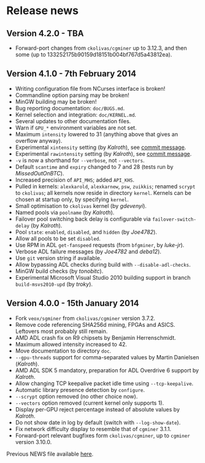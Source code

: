 # Release news

## Version 4.2.0 - TBA

* Forward-port changes from `ckolivas/cgminer` up to 3.12.3, and then some
  (up to 133252175b90159d18151b004bf767d5a43812ea).


## Version 4.1.0 - 7th February 2014

* Writing configuration file from NCurses interface is broken!
* Commandline option parsing may be broken!
* MinGW building may be broken!
* Bug reporting documentation: `doc/BUGS.md`.
* Kernel selection and integration: `doc/KERNEL.md`.
* Several updates to other documentation files.
* Warn if `GPU_*` environment variables are not set.
* Maximum `intensity` lowered to 31 (anything above that gives an overflow
  anyway).
* Experimental `xintensity` setting (by _Kalroth_), see
  [commit message](https://github.com/veox/sgminer/commit/7aeae40af22e6108aab8b68a229eea25a639d650).
* Experimental `rawintensity` setting (by _Kalroth_), see
  [commit message](https://github.com/veox/sgminer/commit/d11df698d141988491494aa1f29c7d3595e9712b).
* `-v` is now a shorthand for `--verbose`, not `--vectors`.
* Default `scantime` and `expiry` changed to 7 and 28 (tests run by
  _MissedOutOnBTC_).
* Increased precision of `API_MHS`; added `API_KHS`.
* Pulled in kernels: `alexkarold`, `alexkarnew`, `psw`, `zuikkis`; renamed
  `scrypt` to `ckolivas`; all kernels now reside in directory `kernel`.
  Kernels can be chosen at startup only, by specifying `kernel`.
* Small optimisation to `ckolivas` kernel (by _gdevenyi_).
* Named pools via `poolname` (by _Kalroth_).
* Failover pool switching back delay is configurable via
  `failover-switch-delay` (by _Kalroth_).
* Pool `state`: `enabled`, `disabled`, and `hidden` (by _Joe4782_).
* Allow all pools to be set `disabled`.
* Use RPM in ADL `get-fanspeed` requests (from `bfgminer`, by _luke-jr_).
* Verbose ADL failure messages (by _Joe4782_ and _deba12_).
* Use `git` version string if available.
* Allow bypassing ADL checks during build with `--disable-adl-checks`.
* MinGW build checks (by _tonobitc_).
* Experimental Microsoft Visual Studio 2010 building support in branch
  `build-msvs2010-upd` (by _troky_).


## Version 4.0.0 - 15th January 2014

* Fork `veox/sgminer` from `ckolivas/cgminer` version 3.7.2.
* Remove code referencing SHA256d mining, FPGAs and ASICS. Leftovers most
  probably still remain.
* AMD ADL crash fix on R9 chipsets by Benjamin Herrenschmidt.
* Maximum allowed intensity increased to 42.
* Move documentation to directory `doc`.
* `--gpu-threads` support for comma-separated values by Martin Danielsen
  (_Kalroth_).
* AMD ADL SDK 5 mandatory, preparation for ADL Overdrive 6 support by
  _Kalroth_.
* Allow changing TCP keepalive packet idle time using `--tcp-keepalive`.
* Automatic library presence detection by `configure`.
* `--scrypt` option removed (no other choice now).
* `--vectors` option removed (current kernel only supports 1).
* Display per-GPU reject percentage instead of absolute values by _Kalroth_.
* Do not show date in log by default (switch with `--log-show-date`).
* Fix network difficulty display to resemble that of `cgminer` 3.1.1.
* Forward-port relevant bugfixes form `ckolivas/cgminer`, up to `cgminer`
  version 3.10.0.


Previous NEWS file available [here](https://github.com/veox/sgminer/blob/829f0687bfd0ddb0cf12a9a8588ae2478dfe8d99/NEWS).
